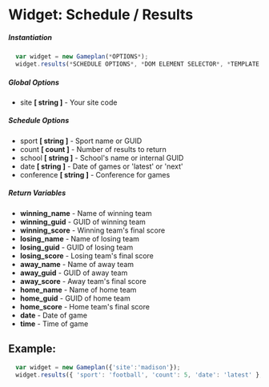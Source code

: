 # Widget: Schedule / Results

##### Instantiation
```javascript
  var widget = new Gameplan(*OPTIONS*);
  widget.results(*SCHEDULE OPTIONS*, *DOM ELEMENT SELECTOR*, *TEMPLATE CODE*);
```

##### Global Options
- site **[ string ]** - Your site code

##### Schedule Options
- sport **[ string ]** - Sport name or GUID
- count **[ count ]** - Number of results to return
- school **[ string ]** - School's name or internal GUID
- date **[ string ]** - Date of games or 'latest' or 'next'
- conference **[ string ]** - Conference for games

##### Return Variables
- **winning_name** - Name of winning team
- **winning_guid** - GUID of winning team
- **winning_score** - Winning team's final score
- **losing_name** - Name of losing team
- **losing_guid** - GUID of losing team
- **losing_score** - Losing team's final score
- **away_name** - Name of away team
- **away_guid** - GUID of away team
- **away_score** - Away team's final score
- **home_name** - Name of home team
- **home_guid** - GUID of home team
- **home_score** - Home team's final score
- **date** - Date of game
- **time** - Time of game

## Example:
```javascript
  var widget = new Gameplan({'site':'madison'});
  widget.results({ 'sport': 'football', 'count': 5, 'date': 'latest' }, '#myElement', "<h2>Latest Results</h2><table>{{items.each}}<tr><td><a href='http://madison.pointslocal.com/scores/{{game_id}}'>{{winner_name}} {{winner_score}}, {{loser_name}} {{loser_score}}</a></td></tr>{{/items.each}}</table>");
```